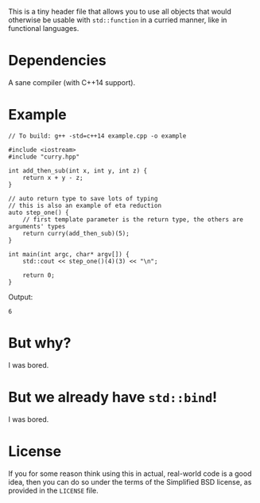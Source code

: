 This is a tiny header file that allows you to use all objects that would otherwise be usable with `std::function` in a curried manner, like in functional languages.


Dependencies
============

A sane compiler (with C++14 support).


Example
=======

    // To build: g++ -std=c++14 example.cpp -o example

    #include <iostream>
    #include "curry.hpp"

    int add_then_sub(int x, int y, int z) {
        return x + y - z;
    }

    // auto return type to save lots of typing
    // this is also an example of eta reduction
    auto step_one() {
        // first template parameter is the return type, the others are arguments' types
        return curry(add_then_sub)(5);
    }

    int main(int argc, char* argv[]) {
        std::cout << step_one()(4)(3) << "\n";

        return 0;
    }

Output:
    
    6


But why?
========

I was bored.


But we already have `std::bind`!
================================

I was bored.


License
=======

If you for some reason think using this in actual, real-world code is a good idea, then you can do so under the terms of the Simplified BSD license, as provided in the `LICENSE` file.